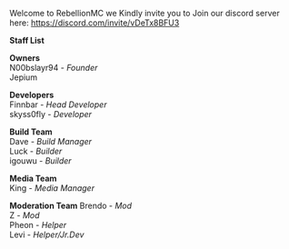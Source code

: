 Welcome to RebellionMC
we Kindly invite you to Join our discord server here:
https://discord.com/invite/vDeTx8BFU3


**Staff List**

**Owners** <br>
N00bslayr94 - *Founder* <br>
Jepium

**Developers** <br>
Finnbar - *Head Developer* <br>
skyss0fly - *Developer*

 **Build Team** <br>
Dave - *Build Manager* <br>
Luck - *Builder* <br>
igouwu - *Builder* <br>

**Media Team** <br>
King - *Media Manager*

**Moderation Team** <bd>
Brendo - *Mod* <br>
 Z - *Mod* <br>
Pheon - *Helper* <br>
Levi - *Helper/Jr.Dev*
